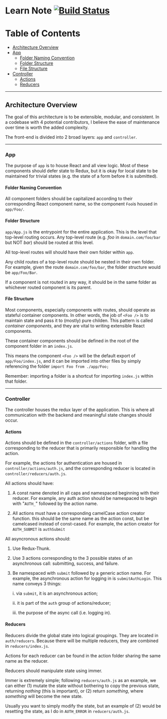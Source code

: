 # Learn Note [![Build Status](https://travis-ci.com/morgannewman/learn-note.svg?branch=master)](https://travis-ci.com/morgannewman/learn-note)

Table of Contents
=================

* [Architecture Overview](#Architecture-Overview)
* [App](#app)
  * [Folder Naming Convention](#Folder-Naming-Convention)
  * [Folder Structure](#Folder-Structure)
  * [File Structure](#File-Structure)
* [Controller](#Controller)
  * [Actions](#Actions)
  * [Reducers](#Reducers)

---

## Architecture Overview
The goal of this architecture is to be extensible, modular, and consistent. In a codebase with 4 potential contributors, I believe the ease of maintenance over time is worth the added complexity.

The front-end is divided into 2 broad layers: `app` and `controller`. 

---

### App

The purpose of `app` is to house React and all view logic. Most of these components should defer state to Redux, but it is okay for local state to be maintained for trivial states (e.g. the state of a form before it is submitted).

#### Folder Naming Convention

All component folders should be capitalized according to their corresponding React component name, so the component `Foo`is housed in `app/Foo/`.

#### Folder Structure

`app/App.js` is the entrypoint for the entire application. This is the level that top-level routing occurs. Any top-level route (e.g. _foo_ in `domain.com/foo/bar` but NOT _bar_) should be routed at this level.

All top-level routes will should have their own folder within `app`. 

Any child routes of a top-level route should be nested in their own folder. For example, given the route `domain.com/foo/bar`, the folder structure would be `app/Foo/Bar`.

If a component is not routed in any way, it should be in the same folder as whichever routed component is its parent.

#### File Structure

Most components, especially components with routes, should operate as stateful container components. In other words, the job of `<Foo />` is to maintain state and pass it to (mostly) pure childen. This pattern is called _container components_, and they are vital to writing extensible React components.

These container components should be defined in the root of the component folder in an `index.js`. 

This means the component `<Foo />` will be the default export of `app/Foo/index.js`, and it can be imported into other files by simply referencing the folder `import Foo from ./app/Foo;`

Remember: importing a folder is a shortcut for importing `index.js` within that folder.

---

### Controller

The controller houses the redux layer of the application. This is where all communication with the backend and meaningful state changes should occur.

#### Actions

Actions should be defined in the `controller/actions` folder, with a file corresponding to the reducer that is primarily responsible for handling the action.

For example, the actions for authentication are housed in `controller/actions/auth.js`, and the corresponding reducer is located in `controller/reducers/auth.js`.

All actions should have:

1. A const name denoted in all caps and namespaced beginning with their reducer. For example, any auth action should be namespaced to begin with "`AUTH_`" followed by the action name.

2. All actions must have a corresponding camelCase action creator function. this should be the same name as the action const, but be camelcased instead of const-cased. For example, the action creator for `AUTH_SUBMIT` is `authSubmit`

All asyncronous actions should:

1. Use Redux-Thunk.

2. Use 3 actions corresponding to the 3 possible states of an asynchronous call: submitting, success, and failure.

3. Be namespaced with `submit` followed by a generic action name. For example, the asynchronous action for logging in is `submitAuthLogin`. This name conveys 3 things: 

    i. via `submit`, it is an asynchronous action;

    ii. it is part of the `auth` group of actions/reducer;

    iii. the purpose of the async call (i.e. logging in).


#### Reducers

Reducers divide the global state into logical groupings. They are located in `auth/reducers`. Because there will be multiple reducers, they are combined in `reducers/index.js`.

Actions for each reducer can be found in the action folder sharing the same name as the reducer.

Reducers should manipulate state using immer.

Immer is extremely simple; following `reducers/auth.js` as an example, we can either (1) mutate the state without bothering to copy the previous state, returning _nothing_ (this is important), or (2) return _something_, where _something_ will become the new state.

Usually you want to simply modify the state, but an example of (2) would be resetting the state, as I do in `AUTH_ERROR` in `reducers/auth.js`.
